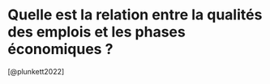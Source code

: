 # Quelle est la relation entre la qualités des emplois et les phases économiques ?

[@plunkett2022]
